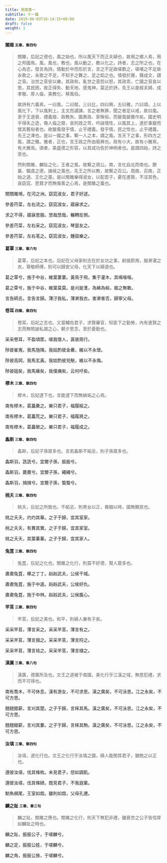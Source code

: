```yaml
---
title: 周南第一
subtitle: 十一篇
date: 2019-06-03T10:14:15+08:00
draft: false
weight: 1
---
```



<h4 id="1.1">關雎 <small>五章、章四句</small></h4>

<blockquote>
  <p>關雎，后妃之德也，風之始也，所以風天下而正夫婦也，故用之鄉人焉，用之邦國焉。風，風也，教也，風以動之，教以化之。詩者，志之所之也，在心為志，發言為詩。情動於中而形於言，言之不足故嗟歎之，嗟嘆之不足故永歌之，永歌之不足，不知手之舞之、足之蹈之也。情發於聲，聲成文，謂之音。治世之音安以樂，其政和，亂世之音怨以怒，其政乖，亡國之音哀以思，其民困，故正得失、動天地、感鬼神，莫近於詩，先王以是經夫婦、成孝敬、厚人倫、美教化、移風俗。</p>
  <p>故詩有六義焉，一曰風，二曰賦，三曰比，四曰興，五曰雅，六曰頌。上以風化下，下以風刺上，主文而譎諫，言之者無罪，聞之者足以戒，故曰風。至于王道衰、禮義廢、政教失、國異政、家殊俗，而變風變雅作矣。國史明乎得失之迹，傷人倫之廢，哀刑政之苛，吟詠情性，以風其上，達於事變而懷其舊俗者也。故變風發乎情，止乎禮義，發乎情，民之性也，止乎禮義，先王之澤也。是以一國之事，繫一人之本，謂之風。言天下之事，形四方之風，謂之雅。雅者，正也，言王政之所由廢興也。政有小大，故有小雅焉，有大雅焉。頌者，美盛德之形容，以其成功告於神明者也。是謂四始，詩之至也。</p>
  <p>然則關雎、麟趾之化，王者之風，故繫之周公。南，言化自北而南也。鵲巢、騶虞之德，諸侯之風也，先王之所以教，故繫之召公。周南、召南，正始之道、王化之基。是以關雎樂得淑女，以配君子，憂在進賢，不淫其色，哀窈窕、思賢才而無傷善之心焉，是關雎之義也。</p>
</blockquote>

<p id="1.1.1">關關雎鳩，在河之洲。窈窕淑女，君子好逑。</p>
<p id="1.1.2">參差荇菜，左右流之。窈窕淑女，寤寐求之。</p>
<p id="1.1.3">求之不得，寤寐思服。悠哉悠哉，輾轉反側。</p>
<p id="1.1.4">參差荇菜，左右采之。窈窕淑女，琴瑟友之。</p>
<p id="1.1.5">參差荇菜，左右芼之。窈窕淑女，鍾鼓樂之。</p>

<h4 id="1.2">葛覃 <small>三章、章六句</small></h4>

<blockquote>
  <p>葛覃，后妃之本也。后妃在父母家則志在於女功之事，躬儉節用，服澣濯之衣，尊敬師傅，則可以歸安父母，化天下以婦道也。</p>
</blockquote>

<p id="1.2.1">葛之覃兮，施于中谷，維葉萋萋。黃鳥于飛，集于灌木，其鳴喈喈。</p>
<p id="1.2.2">葛之覃兮，施于中谷，維葉莫莫。是刈是濩，為絺為綌，服之無斁。</p>
<p id="1.2.3">言告師氏，言告言歸。薄汙我私，薄澣我衣。害澣害否，歸寧父母。</p>

<h4 id="1.3">卷耳 <small>四章、章四句</small></h4>

<blockquote>
  <p>卷耳，后妃之志也。又當輔佐君子，求賢審官，知臣下之勤勞，內有進賢之志而無險詖私謁之心，朝夕思念，至於憂勤也。</p>
</blockquote>

<p id="1.3.1">采采卷耳，不盈頃筐。嗟我懷人，寘彼周行。</p>
<p id="1.3.2">陟彼崔嵬，我馬虺隤。我姑酌彼金罍，維以不永懷。</p>
<p id="1.3.3">陟彼高岡，我馬玄黃。我姑酌彼兕觥，維以不永傷。</p>
<p id="1.3.4">陟彼砠矣，我馬瘏矣，我僕痡矣，云何吁矣。</p>

<h4 id="1.4">樛木 <small>三章、章四句</small></h4>

<blockquote>
  <p>樛木，后妃逮下也。言能逮下而無嫉妬之心焉。</p>
</blockquote>

<p id="1.4.1">南有樛木，葛藟纍之。樂只君子，福履綏之。</p>
<p id="1.4.2">南有樛木，葛藟荒之。樂只君子，福履將之。</p>
<p id="1.4.3">南有樛木，葛藟縈之。樂只君子，福履成之。</p>

<h4 id="1.5">螽斯 <small>三章、章四句</small></h4>

<blockquote>
  <p>螽斯，后妃子孫眾多也。言若螽斯不妬忌，則子孫眾多也。</p>
</blockquote>

<p id="1.5.1">螽斯羽，詵詵兮。宜爾子孫，振振兮。</p>
<p id="1.5.2">螽斯羽，薨薨兮。宜爾子孫，繩繩兮。</p>
<p id="1.5.3">螽斯羽，揖揖兮。宜爾子孫，蟄蟄兮。</p>

<h4 id="1.6">桃夭 <small>三章、章四句</small></h4>

<blockquote>
  <p>桃夭，后妃之所致也。不妬忌，則男女以正，昬姻以時，國無鰥民也。</p>
</blockquote>

<p id="1.6.1">桃之夭夭，灼灼其華。之子于歸，宜其室家。</p>
<p id="1.6.2">桃之夭夭，有蕡其實。之子于歸，宜其家室。</p>
<p id="1.6.3">桃之夭夭，其葉蓁蓁。之子于歸，宜其家人。</p>

<h4 id="1.7">兔罝 <small>三章、章四句</small></h4>

<blockquote>
  <p>兔罝，后妃之化也。關雎之化行，則莫不好德，賢人眾多也。</p>
</blockquote>

<p id="1.7.1">肅肅兔罝，椓之丁丁。赳赳武夫，公侯干城。</p>
<p id="1.7.2">肅肅兔罝，施于中逵。赳赳武夫，公侯好仇。</p>
<p id="1.7.3">肅肅兔罝，施于中林。赳赳武夫，公侯腹心。</p>

<h4 id="1.8">芣苢 <small>三章、章四句</small></h4>

<blockquote>
  <p>芣苢，后妃之美也。和平，則婦人樂有子矣。</p>
</blockquote>

<p id="1.8.1">采采芣苢，薄言采之。采采芣苢，薄言有之。</p>
<p id="1.8.2">采采芣苢，薄言掇之。采采芣苢，薄言捋之。</p>
<p id="1.8.3">采采芣苢，薄言袺之。采采芣苢，薄言襭之。</p>

<h4 id="1.9">漢廣 <small>三章、章八句</small></h4>

<blockquote>
  <p>漢廣，德廣所及也。文王之道被于南國，美化行乎江漢之域，無思犯禮，求而不可得也。</p>
</blockquote>

<p id="1.9.1">南有喬木，不可休息。漢有游女，不可求思。漢之廣矣，不可泳思。江之永矣，不可方思。</p>
<p id="1.9.2">翹翹錯薪，言刈其楚。之子于歸，言秣其馬。漢之廣矣，不可泳思。江之永矣，不可方思。</p>
<p id="1.9.3">翹翹錯薪，言刈其蔞。之子于歸，言秣其駒。漢之廣矣，不可泳思。江之永矣，不可方思。</p>

<h4 id="1.10">汝墳 <small>三章、章四句</small></h4>

<blockquote>
  <p>汝墳，道化行也。文王之化行乎汝墳之國，婦人能閔其君子，猶勉之以正也。</p>
</blockquote>

<p id="1.10.1">遵彼汝墳，伐其條枚。未見君子，惄如調飢。</p>
<p id="1.10.2">遵彼汝墳，伐其條肄。既見君子，不我遐棄。</p>
<p id="1.10.3">魴魚頳尾，王室如燬。雖則如燬，父母孔邇。</p>

<h4 id="1.11">麟之趾 <small>三章、章三句</small></h4>

<blockquote>
  <p>麟之趾，關雎之應也。關雎之化行，則天下無犯非禮，雖衰世之公子皆信厚如麟趾之時也。</p>
</blockquote>

<p id="1.11.1">麟之趾，振振公子，于嗟麟兮。</p>
<p id="1.11.2">麟之定，振振公姓，于嗟麟兮。</p>
<p id="1.11.3">麟之角，振振公族，于嗟麟兮。</p>

